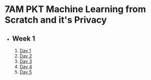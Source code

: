 # 7AM PKT Machine Learning from Scratch and it's Privacy

- ## Week 1

   1. [Day 1](https://www.facebook.com/iCodeguru/videos/1140906600544854)
   2. [Day 2](https://www.facebook.com/iCodeguru/videos/1172562033868588)
   3. [Day 3](https://www.facebook.com/iCodeguru/videos/380675287961626)
   4. [Day 4](https://www.facebook.com/iCodeguru/videos/489366656910032)
   5. [Day 5](https://www.facebook.com/iCodeguru/videos/396304176791613)

<!-- - ## Week 2

   1. [Day 1]()
   2. [Day 2]()
   3. [Day 3]()
   4. [Day 4]()
   5. [Day 5]() -->

<!-- - ## Week 

   1. [Day 1]()
   2. [Day 2]()
   3. [Day 3]()
   4. [Day 4]()
   5. [Day 5]() -->